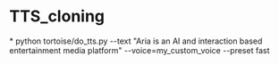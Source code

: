 # TTS_cloning
<run code>
* python tortoise/do_tts.py --text "Aria is an AI and interaction based entertainment media platform" --voice=my_custom_voice --preset fast
